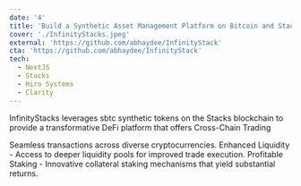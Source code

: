 ```yaml
---
date: '4'
title: 'Build a Synthetic Asset Management Platform on Bitcoin and Stacks'
cover: './InfinityStacks.jpeg'
external: 'https://github.com/abhaydee/InfinityStack'
cta: 'https://github.com/abhaydee/InfinityStack'
tech:
  - NextJS
  - Stacks
  - Hiro Systems
  - Clarity
---
```


InfinityStacks leverages sbtc synthetic tokens on the Stacks blockchain to provide a transformative DeFi platform that offers Cross-Chain Trading

Seamless transactions across diverse cryptocurrencies. Enhanced Liquidity - Access to deeper liquidity pools for improved trade execution. Profitable Staking - Innovative collateral staking mechanisms that yield substantial returns.
